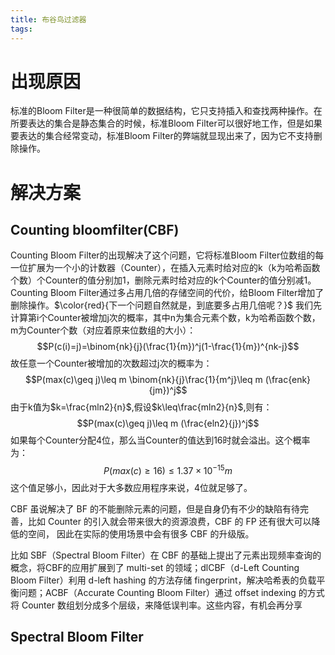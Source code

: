 ```yaml
---
title: 布谷鸟过滤器
tags:
---
```


# 出现原因
标准的Bloom Filter是一种很简单的数据结构，它只支持插入和查找两种操作。在所要表达的集合是静态集合的时候，标准Bloom Filter可以很好地工作，但是如果要表达的集合经常变动，标准Bloom Filter的弊端就显现出来了，因为它不支持删除操作。

# 解决方案

## Counting bloomfilter(CBF)
Counting Bloom Filter的出现解决了这个问题，它将标准Bloom Filter位数组的每一位扩展为一个小的计数器（Counter），在插入元素时给对应的k（k为哈希函数个数）个Counter的值分别加1，删除元素时给对应的k个Counter的值分别减1。Counting Bloom Filter通过多占用几倍的存储空间的代价，给Bloom Filter增加了删除操作。$\color{red}{下一个问题自然就是，到底要多占用几倍呢？}$
我们先计算第i个Counter被增加j次的概率，其中n为集合元素个数，k为哈希函数个数，m为Counter个数（对应着原来位数组的大小）：
$$P(c(i)=j)=\binom{nk}{j}(\frac{1}{m})^j(1-\frac{1}{m})^{nk-j}$$
故任意一个Counter被增加的次数超过j次的概率为：
$$P(max(c)\geq j)\leq m \binom{nk}{j}\frac{1}{m^j}\leq m (\frac{enk}{jm})^j$$
由于k值为$k=\frac{mln2}{n}$,假设$k\leq\frac{mln2}{n}$,则有：
$$P(max(c)\geq j)\leq m (\frac{eln2}{j})^j$$
如果每个Counter分配4位，那么当Counter的值达到16时就会溢出。这个概率为：
$$P(max(c)\geq 16)\leq 1.37\times 10^{-15}m$$
这个值足够小，因此对于大多数应用程序来说，4位就足够了。


CBF 虽说解决了 BF 的不能删除元素的问题，但是自身仍有不少的缺陷有待完善，比如 Counter 的引入就会带来很大的资源浪费，CBF 的 FP 还有很大可以降低的空间， 因此在实际的使用场景中会有很多 CBF 的升级版。

比如 SBF（Spectral Bloom Filter）在 CBF 的基础上提出了元素出现频率查询的概念，将CBF的应用扩展到了 multi-set 的领域；dlCBF（d-Left Counting Bloom Filter）利用 d-left hashing 的方法存储 fingerprint，解决哈希表的负载平衡问题；ACBF（Accurate Counting Bloom Filter）通过 offset indexing 的方式将 Counter 数组划分成多个层级，来降低误判率。这些内容，有机会再分享

## Spectral Bloom Filter
